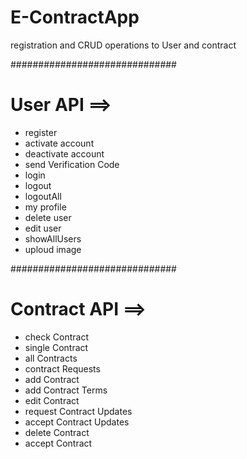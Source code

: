 # E-ContractApp
registration and CRUD operations to User and contract

##############################

# User API ==>

- register 
- activate account
- deactivate account
- send Verification Code
- login
- logout
- logoutAll
- my profile
- delete user
- edit user
- showAllUsers
- uploud image

##############################

# Contract API ==>
- check Contract
- single Contract
- all Contracts
- contract Requests
- add Contract
- add Contract Terms
- edit Contract
- request Contract Updates
- accept Contract Updates
- delete Contract
- accept Contract

